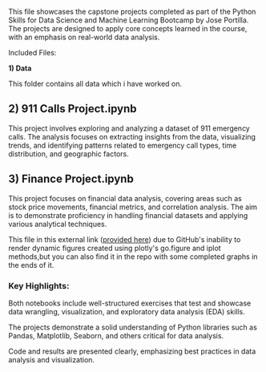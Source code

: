This file showcases the capstone projects completed as part of the Python Skills for Data Science and Machine Learning Bootcamp by Jose Portilla. The projects are designed to apply core concepts learned in the course, with an emphasis on real-world data analysis.

Included Files:

**1) Data**

This folder contains all data which i have worked on.

## **2) 911 Calls Project.ipynb**

This project involves exploring and analyzing a dataset of 911 emergency calls. The analysis focuses on extracting insights from the data, visualizing trends, and identifying patterns related to emergency call types, time distribution, and geographic factors.

## **3) Finance Project.ipynb**

This project focuses on financial data analysis, covering areas such as stock price movements, financial metrics, and correlation analysis. The aim is to demonstrate proficiency in handling financial datasets and applying various analytical techniques.

This file in this external link ([provided here](https://www.kaggle.com/code/ahmeddawod2/finance-capstone)) due to GitHub's inability to render dynamic figures created using plotly's go.figure and iplot methods,but you can also find it in the repo with some completed graphs in the ends of it.

### Key Highlights:

Both notebooks include well-structured exercises that test and showcase data wrangling, visualization, and exploratory data analysis (EDA) skills.

The projects demonstrate a solid understanding of Python libraries such as Pandas, Matplotlib, Seaborn, and others critical for data analysis.

Code and results are presented clearly, emphasizing best practices in data analysis and visualization.
